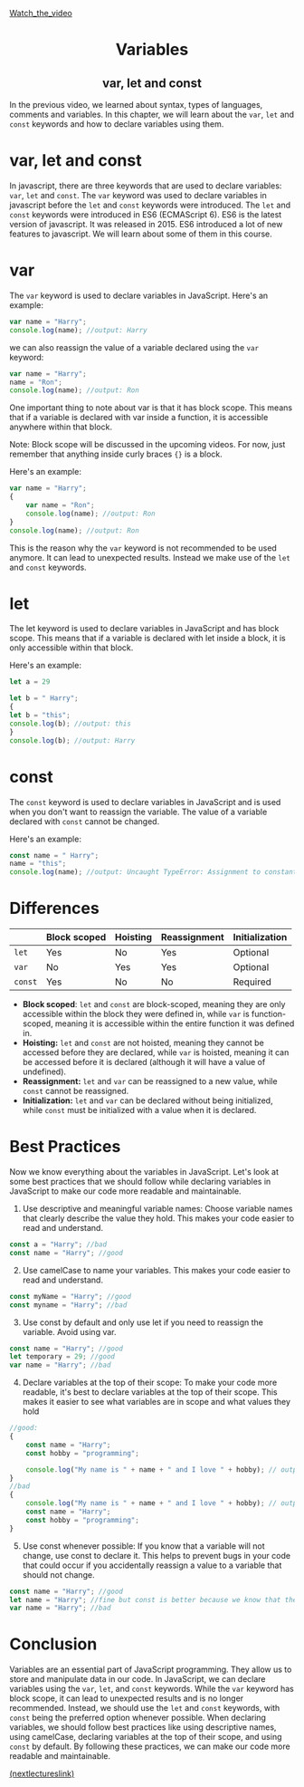 [Watch_the_video](https://www.youtube.com/embed/Icev9Oxf0WA)

<h1 align="center"> Variables </h1>
<h2 align="center"> var, let and const </h2>

In the previous video, we learned about syntax, types of languages, comments and variables. In this chapter, we will learn about the `var`, `let` and `const` keywords and how to declare variables using them.

# var, let and const

In javascript, there are three keywords that are used to declare variables: `var`, `let` and `const`. The `var` keyword was used to declare variables in javascript before the `let` and `const` keywords were introduced. The `let` and `const` keywords were introduced in ES6 (ECMAScript 6). ES6 is the latest version of javascript. It was released in 2015. ES6 introduced a lot of new features to javascript. We will learn about some of them in this course.

# var

The `var` keyword is used to declare variables in JavaScript. Here's an example:

```js
var name = "Harry";
console.log(name); //output: Harry
```

we can also reassign the value of a variable declared using the `var` keyword:

```js
var name = "Harry";
name = "Ron";
console.log(name); //output: Ron
```

One important thing to note about var is that it has block scope. This means that if a variable is declared with var inside a function, it is accessible anywhere within that block.

Note: Block scope will be discussed in the upcoming videos. For now, just remember that anything inside curly braces `{}` is a block.

Here's an example:

```js
var name = "Harry";
{
    var name = "Ron";
    console.log(name); //output: Ron
}
console.log(name); //output: Ron
```

This is the reason why the `var` keyword is not recommended to be used anymore. It can lead to unexpected results. Instead we make use of the `let` and `const` keywords.

# let

The let keyword is used to declare variables in JavaScript and has block scope. This means that if a variable is declared with let inside a block, it is only accessible within that block.

Here's an example:

```js
let a = 29

let b = " Harry";
{
let b = "this";
console.log(b); //output: this
}
console.log(b); //output: Harry
```

# const

The `const` keyword is used to declare variables in JavaScript and is used when you don't want to reassign the variable. The value of a variable declared with `const` cannot be changed.

Here's an example:

```js
const name = " Harry";
name = "this";
console.log(name); //output: Uncaught TypeError: Assignment to constant variable.
```

# Differences

|           | **Block scoped** | **Hoisting** | **Reassignment** | **Initialization** |
| --------- | ---------------------- | ------------------ | ---------------------- | ------------------------ |
| `let`   | Yes                    | No                 | Yes                    | Optional                 |
| `var`   | No                     | Yes                | Yes                    | Optional                 |
| `const` | Yes                    | No                 | No                     | Required                 |

* **Block scoped**: `let` and `const` are block-scoped, meaning they are only accessible within the block they were defined in, while `var` is function-scoped, meaning it is accessible within the entire function it was defined in.
* **Hoisting:** `let` and `const` are not hoisted, meaning they cannot be accessed before they are declared, while `var` is hoisted, meaning it can be accessed before it is declared (although it will have a value of undefined).
* **Reassignment:** `let` and `var` can be reassigned to a new value, while `const` cannot be reassigned.
* **Initialization:** `let` and `var` can be declared without being initialized, while `const` must be initialized with a value when it is declared.

# Best Practices

Now we know everything about the variables in JavaScript. Let's look at some best practices that we should follow while declaring variables in JavaScript to make our code more readable and maintainable.

1. Use descriptive and meaningful variable names: Choose variable names that clearly describe the value they hold. This makes your code easier to read and understand.

```js
const a = "Harry"; //bad
const name = "Harry"; //good
```

2. Use camelCase to name your variables. This makes your code easier to read and understand.

```js
const myName = "Harry"; //good
const myname = "Harry"; //bad
```

3. Use const by default and only use let if you need to reassign the variable. Avoid using var.

```js
const name = "Harry"; //good
let temporary = 29; //good
var name = "Harry"; //bad
```

4. Declare variables at the top of their scope: To make your code more readable, it's best to declare variables at the top of their scope. This makes it easier to see what variables are in scope and what values they hold

```js
//good:
{
    const name = "Harry";
    const hobby = "programming";

    console.log("My name is " + name + " and I love " + hobby); // output: My name is Harry and I love programming
}
//bad
{
    console.log("My name is " + name + " and I love " + hobby); // output: My name is undefined and I love undefined
    const name = "Harry";
    const hobby = "programming";
}
```

5. Use const whenever possible: If you know that a variable will not change, use const to declare it. This helps to prevent bugs in your code that could occur if you accidentally reassign a value to a variable that should not change.

```js
const name = "Harry"; //good
let name = "Harry"; //fine but const is better because we know that the value of name will not change
var name = "Harry"; //bad
```

# Conclusion

Variables are an essential part of JavaScript programming. They allow us to store and manipulate data in our code. In JavaScript, we can declare variables using the `var`, `let`, and `const` keywords. While the `var` keyword has block scope, it can lead to unexpected results and is no longer recommended. Instead, we should use the `let` and `const` keywords, with `const` being the preferred option whenever possible. When declaring variables, we should follow best practices like using descriptive names, using camelCase, declaring variables at the top of their scope, and using `const` by default. By following these practices, we can make our code more readable and maintainable.

[(nextlectureslink)](https://replit.com/@ramrohit9701/04primitivesobjects)

